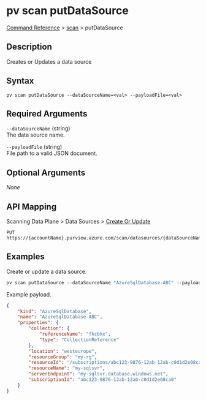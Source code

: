 # pv scan putDataSource
[Command Reference](../../../README.md#command-reference) > [scan](./main.md) > putDataSource

## Description
Creates or Updates a data source

## Syntax
```
pv scan putDataSource --dataSourceName=<val> --payloadFile=<val>
```

## Required Arguments
`--dataSourceName` (string)  
The data source name.

`--payloadFile` (string)  
File path to a valid JSON document.

## Optional Arguments
*None*

## API Mapping
Scanning Data Plane > Data Sources > [Create Or Update](https://docs.microsoft.com/en-us/rest/api/purview/scanningdataplane/data-sources/create-or-update)
```
PUT https://{accountName}.purview.azure.com/scan/datasources/{dataSourceName}
```

## Examples
Create or update a data source.
```powershell
pv scan putDataSource --dataSourceName "AzureSqlDatabase-ABC" --payloadFile "/path/to/file.json"  
```

Example payload.
```json
{
    "kind": "AzureSqlDatabase",
    "name": "AzureSqlDatabase-ABC",
    "properties": {
        "collection": {
            "referenceName": "fkcbkx",
            "type": "CollectionReference"
        },
        "location": "westeurope",
        "resourceGroup": "my-rg",
        "resourceId": "/subscriptions/abc123-9876-12ab-12ab-c0d1d2e08ca0/resourceGroups/my-rg/providers/Microsoft.Sql/servers/my-sqlsvr",
        "resourceName": "my-sqlsvr",
        "serverEndpoint": "my-sqlsvr.database.windows.net",
        "subscriptionId": "abc123-9876-12ab-12ab-c0d1d2e08ca0"
    }
}
```